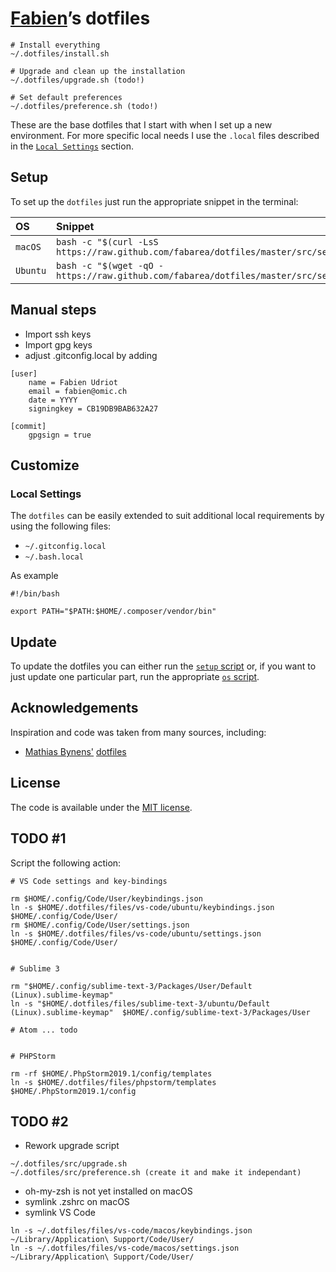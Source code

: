# [Fabien](https://github.com/fabarea)’s dotfiles

```
# Install everything
~/.dotfiles/install.sh

# Upgrade and clean up the installation
~/.dotfiles/upgrade.sh (todo!)

# Set default preferences
~/.dotfiles/preference.sh (todo!)
```

These are the base dotfiles that I start with when I set up a
new environment. For more specific local needs I use the `.local`
files described in the [`Local Settings`](#local-settings) section.

## Setup

To set up the `dotfiles` just run the appropriate snippet in the
terminal:

| OS       | Snippet                                                                                  |
| :------- | :--------------------------------------------------------------------------------------- |
| `macOS`  | `bash -c "$(curl -LsS https://raw.github.com/fabarea/dotfiles/master/src/setup.sh)"`  |
| `Ubuntu` | `bash -c "$(wget -qO - https://raw.github.com/fabarea/dotfiles/master/src/setup.sh)"` |

## Manual steps

-   Import ssh keys
-   Import gpg keys
-   adjust .gitconfig.local by adding

```
[user]
	name = Fabien Udriot
	email = fabien@omic.ch
	date = YYYY
	signingkey = CB19DB9BAB632A27

[commit]
	gpgsign = true
```

## Customize

### Local Settings

The `dotfiles` can be easily extended to suit additional local
requirements by using the following files:

-   `~/.gitconfig.local`
-   `~/.bash.local`

As example

```
#!/bin/bash

export PATH="$PATH:$HOME/.composer/vendor/bin"
```

## Update

To update the dotfiles you can either run the [`setup`
script](src/setup.sh) or, if you want to just update one particular
part, run the appropriate [`os` script](src/os).

## Acknowledgements

Inspiration and code was taken from many sources, including:

-   [Mathias Bynens'](https://github.com/mathiasbynens)
    [dotfiles](https://github.com/mathiasbynens/dotfiles)

## License

The code is available under the [MIT license](LICENSE.txt).

## TODO #1

Script the following action:

```
# VS Code settings and key-bindings

rm $HOME/.config/Code/User/keybindings.json
ln -s $HOME/.dotfiles/files/vs-code/ubuntu/keybindings.json  $HOME/.config/Code/User/
rm $HOME/.config/Code/User/settings.json
ln -s $HOME/.dotfiles/files/vs-code/ubuntu/settings.json  $HOME/.config/Code/User/


# Sublime 3

rm "$HOME/.config/sublime-text-3/Packages/User/Default (Linux).sublime-keymap"
ln -s "$HOME/.dotfiles/files/sublime-text-3/ubuntu/Default (Linux).sublime-keymap"  $HOME/.config/sublime-text-3/Packages/User

# Atom ... todo


# PHPStorm

rm -rf $HOME/.PhpStorm2019.1/config/templates
ln -s $HOME/.dotfiles/files/phpstorm/templates $HOME/.PhpStorm2019.1/config

```

## TODO #2

* Rework upgrade script

```
~/.dotfiles/src/upgrade.sh
~/.dotfiles/src/preference.sh (create it and make it independant)
```
* oh-my-zsh is not yet installed on macOS
* symlink .zshrc on macOS
* symlink VS Code

```
ln -s ~/.dotfiles/files/vs-code/macos/keybindings.json ~/Library/Application\ Support/Code/User/
ln -s ~/.dotfiles/files/vs-code/macos/settings.json ~/Library/Application\ Support/Code/User/
```